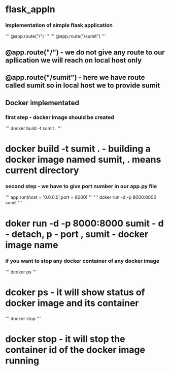 # flask_appln

### Implementation of simple flask application

'''
@app.route("/") 
'''
'''
@app.route("/sumit") 
'''
## @app.route("/") - we do not give any route to our apllication we will reach on local host only
## @app.route("/sumit") - here we have route called sumit so in local host we to provide sumit

## Docker implementated
### first step - docker image should be created
'''
docker build -t sumit .
'''
# docker build -t sumit .  - building a docker image named sumit, . means current directory

### second step - we have to give port number in our app.py file
'''
app.run(host = '0.0.0.0',port = 8000)
'''
'''
doker run -d -p 8000:8000 sumit
'''
# doker run -d -p 8000:8000 sumit - d - detach, p - port , sumit - docker image name

### if you want to stop any docker container of any docker image
'''
dcoker ps
'''
# dcoker ps - it will show status of docker image and its container

### 
'''
docker stop <container id>
'''
# docker stop <container id> - it will stop the container id of the docker image running
